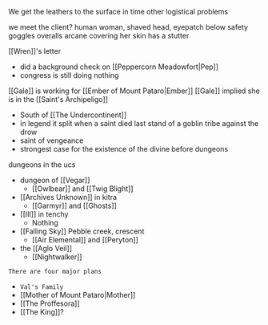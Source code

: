 We get the leathers to the surface in time
other logistical problems

we meet the client?
human woman, shaved head, eyepatch below safety goggles
overalls arcane covering her skin
has a stutter

[[Wren]]'s letter
- did a background check on [[Peppercorn Meadowfort|Pep]]
- congress is still doing nothing

[[Gale]] is working for [[Ember of Mount Pataro|Ember]]
[[Gale]] implied she is in the [[Saint's Archipeligo]]
- South of [[The Undercontinent]]
- in legend it split when a saint died last stand of a goblin tribe against the drow
- saint of vengeance
- strongest case for the existence of the divine before dungeons

dungeons in the ucs
- dungeon of [[Vegar]]
	- [[Owlbear]] and [[Twig Blight]]
- [[Archives Unknown]] in kitra
	- [[Garmyr]] and [[Ghosts]]
- [[III]] in tenchy
	- Nothing
- [[Falling Sky]] Pebble creek, crescent
	- [[Air Elemental]] and [[Peryton]]
- the [[Aglo Veil]]
	- [[Nightwalker]]


`There are four major plans`
- `Val's Family`
- [[Mother of Mount Pataro|Mother]]
- [[The Proffesora]]
- [[The King]]?

